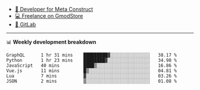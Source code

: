 - [🎈 Developer for Meta Construct](https://metastruct.net)
- [💻 Freelance on GmodStore](https://www.gmodstore.com/users/Tenrys)
- [🦊 GitLab](https://gitlab.com/Tenrys)

---

📊 **Weekly development breakdown**
<!--START_SECTION:waka-->

```text
GraphQL      1 hr 31 mins    █████████▓░░░░░░░░░░░░░░░   38.17 %
Python       1 hr 23 mins    ████████▓░░░░░░░░░░░░░░░░   34.98 %
JavaScript   40 mins         ████▒░░░░░░░░░░░░░░░░░░░░   16.86 %
Vue.js       11 mins         █▒░░░░░░░░░░░░░░░░░░░░░░░   04.81 %
Lua          7 mins          ▓░░░░░░░░░░░░░░░░░░░░░░░░   03.26 %
JSON         2 mins          ▒░░░░░░░░░░░░░░░░░░░░░░░░   01.08 %
```

<!--END_SECTION:waka-->
